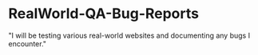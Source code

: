 # RealWorld-QA-Bug-Reports
"I will be testing various real-world websites and documenting any bugs I encounter."
